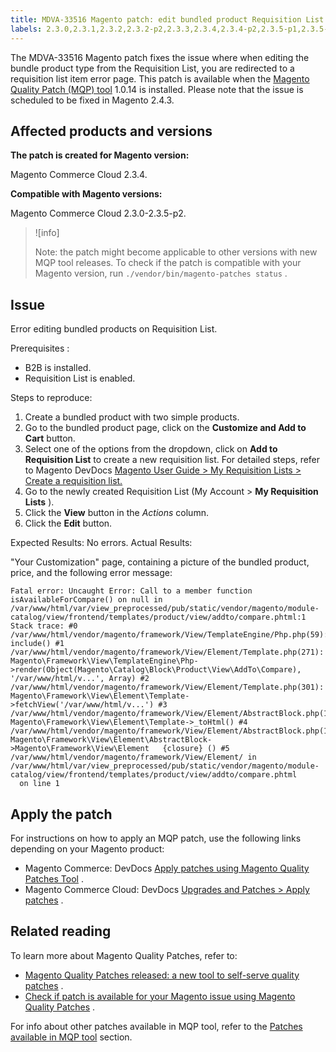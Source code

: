 ```yaml
---
title: MDVA-33516 Magento patch: edit bundled product Requisition List error
labels: 2.3.0,2.3.1,2.3.2,2.3.2-p2,2.3.3,2.3.4,2.3.4-p2,2.3.5-p1,2.3.5-p2,MQP 1.0.14,Magento Commerce Cloud,bundle options,error,support tools
---
```


The MDVA-33516 Magento patch fixes the issue where when editing the bundle product type from the Requisition List, you are redirected to a requisition list item error page. This patch is available when the [Magento Quality Patch (MQP) tool](https://support.magento.com/hc/en-us/articles/360047139492) 1.0.14 is installed. Please note that the issue is scheduled to be fixed in Magento 2.4.3.

## Affected products and versions

 **The patch is created for Magento version:** 

Magento Commerce Cloud 2.3.4.

 **Compatible with Magento versions:** 

Magento Commerce Cloud 2.3.0-2.3.5-p2.

>![info]
>
>Note: the patch might become applicable to other versions with new MQP tool releases. To check if the patch is compatible with your Magento version, run `./vendor/bin/magento-patches status` .

## Issue

Error editing bundled products on Requisition List.

 <span class="wysiwyg-underline">Prerequisites</span> :

* B2B is installed.
* Requisition List is enabled.

 <span class="wysiwyg-underline">Steps to reproduce:</span> 

1. Create a bundled product with two simple products.
1. Go to the bundled product page, click on the **Customize and Add to Cart** button.
1. Select one of the options from the dropdown, click on **Add to Requisition List** to create a new requisition list. For detailed steps, refer to Magento DevDocs [Magento User Guide > My Requisition Lists > Create a requisition list.](https://docs.magento.com/user-guide/customers/account-dashboard-requisition-lists.html#create-a-requisition-list) 
1. Go to the newly created Requisition List (My Account > **My Requisition Lists** ).
1. Click the **View** button in the *Actions* column.
1. Click the **Edit** button.

 <span class="wysiwyg-underline">Expected Results:</span> No errors. <span class="wysiwyg-underline">Actual Results:</span> 

"Your Customization" page, containing a picture of the bundled product, price, and the following error message:

```clike
Fatal error: Uncaught Error: Call to a member function isAvailableForCompare() on null in /var/www/html/var/view_preprocessed/pub/static/vendor/magento/module-catalog/view/frontend/templates/product/view/addto/compare.phtml:1 Stack trace: #0 /var/www/html/vendor/magento/framework/View/TemplateEngine/Php.php(59): include() #1 /var/www/html/vendor/magento/framework/View/Element/Template.php(271): Magento\Framework\View\TemplateEngine\Php->render(Object(Magento\Catalog\Block\Product\View\AddTo\Compare), '/var/www/html/v...', Array) #2 /var/www/html/vendor/magento/framework/View/Element/Template.php(301): Magento\Framework\View\Element\Template->fetchView('/var/www/html/v...') #3 /var/www/html/vendor/magento/framework/View/Element/AbstractBlock.php(1099): Magento\Framework\View\Element\Template->_toHtml() #4 /var/www/html/vendor/magento/framework/View/Element/AbstractBlock.php(1103): Magento\Framework\View\Element\AbstractBlock->Magento\Framework\View\Element   {closure} () #5 /var/www/html/vendor/magento/framework/View/Element/ in /var/www/html/var/view_preprocessed/pub/static/vendor/magento/module-catalog/view/frontend/templates/product/view/addto/compare.phtml
  on line 1
```

## Apply the patch

For instructions on how to apply an MQP patch, use the following links depending on your Magento product:

* Magento Commerce: DevDocs [Apply patches using Magento Quality Patches Tool](https://devdocs.magento.com/guides/v2.4/comp-mgr/patching/mqp.html) .
* Magento Commerce Cloud: DevDocs [Upgrades and Patches > Apply patches](https://devdocs.magento.com/cloud/project/project-patch.html) .

## Related reading

To learn more about Magento Quality Patches, refer to:

* [Magento Quality Patches released: a new tool to self-serve quality patches](https://support.magento.com/hc/en-us/articles/360047139492) .
* [Check if patch is available for your Magento issue using Magento Quality Patches](https://support.magento.com/hc/en-us/articles/360047125252) .

For info about other patches available in MQP tool, refer to the [Patches available in MQP tool](https://support.magento.com/hc/en-us/sections/360010506631-Patches-available-in-MQP-tool-) section.